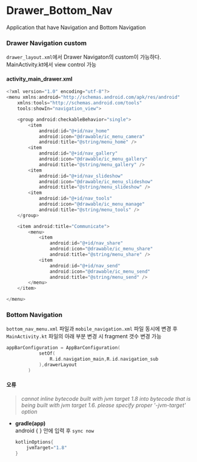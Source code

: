 # Drawer_Bottom_Nav
Application that have Navigation and Bottom Navigation


### Drawer Navigation custom
`drawer_layout.xml`에서 Drawer Navigaton의 custom이 가능하다.  
MainActivity.kt에서 view control 가능

#### activity_main_drawer.xml
```kotlin
<?xml version="1.0" encoding="utf-8"?>
<menu xmlns:android="http://schemas.android.com/apk/res/android"
    xmlns:tools="http://schemas.android.com/tools"
    tools:showIn="navigation_view">

    <group android:checkableBehavior="single">
        <item
            android:id="@+id/nav_home"
            android:icon="@drawable/ic_menu_camera"
            android:title="@string/menu_home" />
        <item
            android:id="@+id/nav_gallery"
            android:icon="@drawable/ic_menu_gallery"
            android:title="@string/menu_gallery" />
        <item
            android:id="@+id/nav_slideshow"
            android:icon="@drawable/ic_menu_slideshow"
            android:title="@string/menu_slideshow" />
        <item
            android:id="@+id/nav_tools"
            android:icon="@drawable/ic_menu_manage"
            android:title="@string/menu_tools" />
    </group>

    <item android:title="Communicate">
        <menu>
            <item
                android:id="@+id/nav_share"
                android:icon="@drawable/ic_menu_share"
                android:title="@string/menu_share" />
            <item
                android:id="@+id/nav_send"
                android:icon="@drawable/ic_menu_send"
                android:title="@string/menu_send" />
        </menu>
    </item>

</menu>
```

### Bottom Navigation
`bottom_nav_menu.xml` 파일과 `mobile_navigation.xml` 파일 동시에 변경 후  
`MainActivity.kt` 파일의 아래 부분 변경 시 fragment 갯수 변경 가능
```kotlin
appBarConfiguration = AppBarConfiguration(
            setOf(
                R.id.navigation_main,R.id.navigation_sub
            ),drawerLayout
        )
```


#### 오류  
> _cannot inline bytecode built with jvm target 1.8 into bytecode that is being built with jvm target 1.6. please specify proper '-jvm-target' option_
+ __gradle(app)__  
    android { } 안에 입력 후 `sync now` 
    ```kotlin
    kotlinOptions{
        jvmTarget="1.8"
    }
    ```

